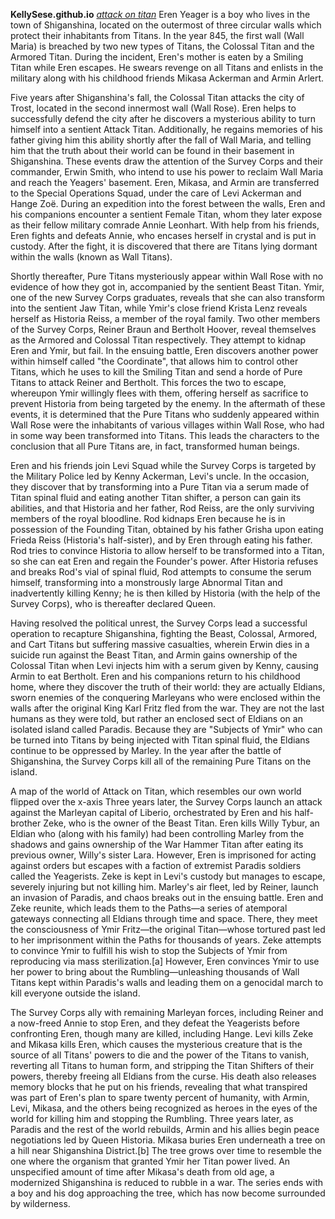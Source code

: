 **KellySese.github.io**
[*attack on titan*](https://wallpapers.com/images/high/scouting-legion-attack-on-titan-logo-hpy8im9jbawkbwqa.webp)
Eren Yeager is a boy who lives in the town of Shiganshina, located on the outermost of three circular walls which protect their inhabitants from Titans. In the year 845, the first wall (Wall Maria) is breached by two new types of Titans, the Colossal Titan and the Armored Titan. During the incident, Eren's mother is eaten by a Smiling Titan while Eren escapes. He swears revenge on all Titans and enlists in the military along with his childhood friends Mikasa Ackerman and Armin Arlert.

Five years after Shiganshina's fall, the Colossal Titan attacks the city of Trost, located in the second innermost wall (Wall Rose). Eren helps to successfully defend the city after he discovers a mysterious ability to turn himself into a sentient Attack Titan. Additionally, he regains memories of his father giving him this ability shortly after the fall of Wall Maria, and telling him that the truth about their world can be found in their basement in Shiganshina. These events draw the attention of the Survey Corps and their commander, Erwin Smith, who intend to use his power to reclaim Wall Maria and reach the Yeagers' basement. Eren, Mikasa, and Armin are transferred to the Special Operations Squad, under the care of Levi Ackerman and Hange Zoë. During an expedition into the forest between the walls, Eren and his companions encounter a sentient Female Titan, whom they later expose as their fellow military comrade Annie Leonhart. With help from his friends, Eren fights and defeats Annie, who encases herself in crystal and is put in custody. After the fight, it is discovered that there are Titans lying dormant within the walls (known as Wall Titans).

Shortly thereafter, Pure Titans mysteriously appear within Wall Rose with no evidence of how they got in, accompanied by the sentient Beast Titan. Ymir, one of the new Survey Corps graduates, reveals that she can also transform into the sentient Jaw Titan, while Ymir's close friend Krista Lenz reveals herself as Historia Reiss, a member of the royal family. Two other members of the Survey Corps, Reiner Braun and Bertholt Hoover, reveal themselves as the Armored and Colossal Titan respectively. They attempt to kidnap Eren and Ymir, but fail. In the ensuing battle, Eren discovers another power within himself called "the Coordinate", that allows him to control other Titans, which he uses to kill the Smiling Titan and send a horde of Pure Titans to attack Reiner and Bertholt. This forces the two to escape, whereupon Ymir willingly flees with them, offering herself as sacrifice to prevent Historia from being targeted by the enemy. In the aftermath of these events, it is determined that the Pure Titans who suddenly appeared within Wall Rose were the inhabitants of various villages within Wall Rose, who had in some way been transformed into Titans. This leads the characters to the conclusion that all Pure Titans are, in fact, transformed human beings.

Eren and his friends join Levi Squad while the Survey Corps is targeted by the Military Police led by Kenny Ackerman, Levi's uncle. In the occasion, they discover that by transforming into a Pure Titan via a serum made of Titan spinal fluid and eating another Titan shifter, a person can gain its abilities, and that Historia and her father, Rod Reiss, are the only surviving members of the royal bloodline. Rod kidnaps Eren because he is in possession of the Founding Titan, obtained by his father Grisha upon eating Frieda Reiss (Historia's half-sister), and by Eren through eating his father. Rod tries to convince Historia to allow herself to be transformed into a Titan, so she can eat Eren and regain the Founder's power. After Historia refuses and breaks Rod's vial of spinal fluid, Rod attempts to consume the serum himself, transforming into a monstrously large Abnormal Titan and inadvertently killing Kenny; he is then killed by Historia (with the help of the Survey Corps), who is thereafter declared Queen.

Having resolved the political unrest, the Survey Corps lead a successful operation to recapture Shiganshina, fighting the Beast, Colossal, Armored, and Cart Titans but suffering massive casualties, wherein Erwin dies in a suicide run against the Beast Titan, and Armin gains ownership of the Colossal Titan when Levi injects him with a serum given by Kenny, causing Armin to eat Bertholt. Eren and his companions return to his childhood home, where they discover the truth of their world: they are actually Eldians, sworn enemies of the conquering Marleyans who were enclosed within the walls after the original King Karl Fritz fled from the war. They are not the last humans as they were told, but rather an enclosed sect of Eldians on an isolated island called Paradis. Because they are "Subjects of Ymir" who can be turned into Titans by being injected with Titan spinal fluid, the Eldians continue to be oppressed by Marley. In the year after the battle of Shiganshina, the Survey Corps kill all of the remaining Pure Titans on the island.


A map of the world of Attack on Titan, which resembles our own world flipped over the x-axis
Three years later, the Survey Corps launch an attack against the Marleyan capital of Liberio, orchestrated by Eren and his half-brother Zeke, who is the owner of the Beast Titan. Eren kills Willy Tybur, an Eldian who (along with his family) had been controlling Marley from the shadows and gains ownership of the War Hammer Titan after eating its previous owner, Willy's sister Lara. However, Eren is imprisoned for acting against orders but escapes with a faction of extremist Paradis soldiers called the Yeagerists. Zeke is kept in Levi's custody but manages to escape, severely injuring but not killing him. Marley's air fleet, led by Reiner, launch an invasion of Paradis, and chaos breaks out in the ensuing battle. Eren and Zeke reunite, which leads them to the Paths—a series of atemporal gateways connecting all Eldians through time and space. There, they meet the consciousness of Ymir Fritz—the original Titan—whose tortured past led to her imprisonment within the Paths for thousands of years. Zeke attempts to convince Ymir to fulfill his wish to stop the Subjects of Ymir from reproducing via mass sterilization.[a] However, Eren convinces Ymir to use her power to bring about the Rumbling—unleashing thousands of Wall Titans kept within Paradis's walls and leading them on a genocidal march to kill everyone outside the island.

The Survey Corps ally with remaining Marleyan forces, including Reiner and a now-freed Annie to stop Eren, and they defeat the Yeagerists before confronting Eren, though many are killed, including Hange. Levi kills Zeke and Mikasa kills Eren, which causes the mysterious creature that is the source of all Titans' powers to die and the power of the Titans to vanish, reverting all Titans to human form, and stripping the Titan Shifters of their powers, thereby freeing all Eldians from the curse. His death also releases memory blocks that he put on his friends, revealing that what transpired was part of Eren's plan to spare twenty percent of humanity, with Armin, Levi, Mikasa, and the others being recognized as heroes in the eyes of the world for killing him and stopping the Rumbling. Three years later, as Paradis and the rest of the world rebuilds, Armin and his allies begin peace negotiations led by Queen Historia. Mikasa buries Eren underneath a tree on a hill near Shiganshina District.[b] The tree grows over time to resemble the one where the organism that granted Ymir her Titan power lived. An unspecified amount of time after Mikasa's death from old age, a modernized Shiganshina is reduced to rubble in a war. The series ends with a boy and his dog approaching the tree, which has now become surrounded by wilderness.
